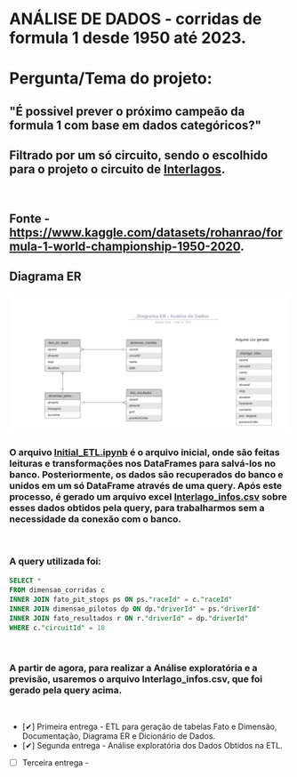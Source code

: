 # ANÁLISE DE DADOS - corridas de formula 1 desde 1950 até 2023.

<h1>Pergunta/Tema do projeto:</h1>
<h2>"É possivel prever o próximo campeão da formula 1 com base em dados categóricos?"<h2>

## Filtrado por um só circuito, sendo o escolhido para o projeto o circuito de [Interlagos](https://pt.wikipedia.org/wiki/Aut%C3%B3dromo_de_Interlagos).

</br>

## Fonte - https://www.kaggle.com/datasets/rohanrao/formula-1-world-championship-1950-2020.

## Diagrama ER
![](./DiagramaER.png)


### O arquivo [Initial_ETL.ipynb](https://github.com/SouzaGabriel26/projeto-integrador3/blob/main/Initial_ETL.ipynb) é o arquivo inicial, onde são feitas leituras e transformações nos DataFrames para salvá-los no banco. Posteriormente, os dados são recuperados do banco e unidos em um só DataFrame através de uma query. Após este processo, é gerado um arquivo excel [Interlago_infos.csv](https://github.com/SouzaGabriel26/projeto-integrador3/blob/main/Interlago_infos.csv) sobre esses dados obtidos pela query, para trabalharmos sem a necessidade da conexão com o banco.

</br>


### A query utilizada foi:
```sql
SELECT *
FROM dimensao_corridas c
INNER JOIN fato_pit_stops ps ON ps."raceId" = c."raceId"
INNER JOIN dimensao_pilotos dp ON dp."driverId" = ps."driverId"
INNER JOIN fato_resultados r ON r."driverId" = dp."driverId"
WHERE c."circuitId" = 18
```

</br>

### A partir de agora, para realizar a Análise exploratória e a previsão, usaremos o arquivo Interlago_infos.csv, que foi gerado pela query acima.

</br>

- [✔] Primeira entrega - ETL para geração de tabelas Fato e Dimensão, Documentação, Diagrama ER e Dicionário de Dados.
- [✔] Segunda entrega - Análise exploratória dos Dados Obtidos na ETL.
- [ ] Terceira entrega -
